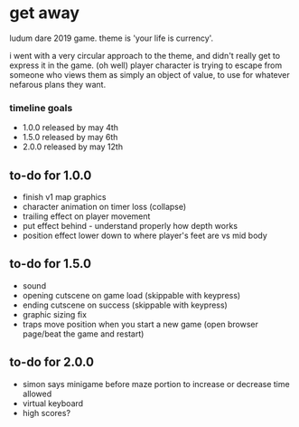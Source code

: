 # get away
ludum dare 2019 game. theme is 'your life is currency'.

i went with a very circular approach to the theme, and didn't really get to express it in the game. (oh well) player character is trying to escape from someone who views them as simply an object of value, to use for whatever nefarous plans they want.

### timeline goals
* 1.0.0 released by may 4th
* 1.5.0 released by may 6th
* 2.0.0 released by may 12th 

## to-do for 1.0.0
* finish v1 map graphics
* character animation on timer loss (collapse)
* trailing effect on player movement
 * put effect behind - understand properly how depth works
 * position effect lower down to where player's feet are vs mid body

## to-do for 1.5.0
* sound
* opening cutscene on game load (skippable with keypress)
* ending cutscene on success (skippable with keypress)
* graphic sizing fix
* traps move position when you start a new game (open browser page/beat the game and restart)

## to-do for 2.0.0
* simon says minigame before maze portion to increase or decrease time allowed
* virtual keyboard
* high scores?
